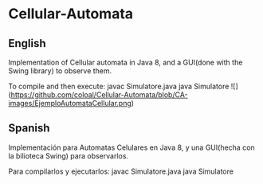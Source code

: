# Cellular-Automata
## English
Implementation of Cellular automata in Java 8, and a GUI(done with the Swing library) to observe them.

To compile and then execute:
  javac Simulatore.java
  java Simulatore
 ![]
 (https://github.com/coloal/Cellular-Automata/blob/CA-images/EjemploAutomataCellular.png)

## Spanish
Implementación para Automatas Celulares en Java 8, y una GUI(hecha con la bilioteca Swing) para observarlos.

Para compilarlos y ejecutarlos:
  javac Simulatore.java
  java Simulatore
